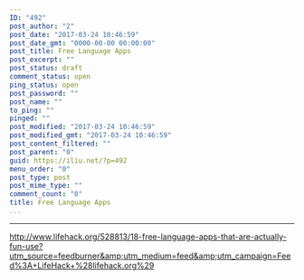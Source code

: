 ```yaml
---
ID: "492"
post_author: "2"
post_date: "2017-03-24 10:46:59"
post_date_gmt: "0000-00-00 00:00:00"
post_title: Free Language Apps
post_excerpt: ""
post_status: draft
comment_status: open
ping_status: open
post_password: ""
post_name: ""
to_ping: ""
pinged: ""
post_modified: "2017-03-24 10:46:59"
post_modified_gmt: "2017-03-24 10:46:59"
post_content_filtered: ""
post_parent: "0"
guid: https://iliu.net/?p=492
menu_order: "0"
post_type: post
post_mime_type: ""
comment_count: "0"
title: Free Language Apps
...
```

---

http://www.lifehack.org/528813/18-free-language-apps-that-are-actually-fun-use?utm_source=feedburner&amp;utm_medium=feed&amp;utm_campaign=Feed%3A+LifeHack+%28lifehack.org%29
